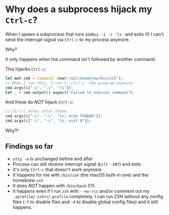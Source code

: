 # Why does a subprocess hijack my `Ctrl-c`?

When I spawn a subprocess that runs `$SHELL -i -c 'ls'` and exits (!)
I can't send the interrupt signal via `Ctrl-c` to my process anymore.

Why?

It only happens when the command isn't followed by another command.

This hijacks `Ctrl-c`:

```rust
let mut cmd = Command::new("/opt/homebrew/bin/zsh");
// When I run this, I can't `ctrl-c` the program anymore:
cmd.args(&["-i", "-c", "ls"]);
let _ = cmd.output().expect("Failed to execute command");
```

And these do _NOT_ hijack `Ctrl-c`:

```rust
// Ctrl-c works after these:
cmd.args(&["-i", "-c", "ls; echo FOOBAR"]);
cmd.args(&["-i", "-c", "ls; exit 0"]);
```

Why?!

## Findings so far

- `stty -a` is unchanged before and after
- Process can still receive interrupt signal (`kill -INT`) and exits
- It's only `Ctrl-c` that doesn't work anymore.
- It happens for me with `/bin/zsh` (the macOS built-in one) and the homebrew `zsh`
- It does _NOT_ happen with `/bin/bash` (!!!)
- It happens even if I run `zsh` with `--no-rcs` and/or comment out my `.zprofile`/`.zshrc`/`.profile` completely. I can run ZSH without any config files (`-f` to disable files and `-d` to disable global config files) and it still happens.
